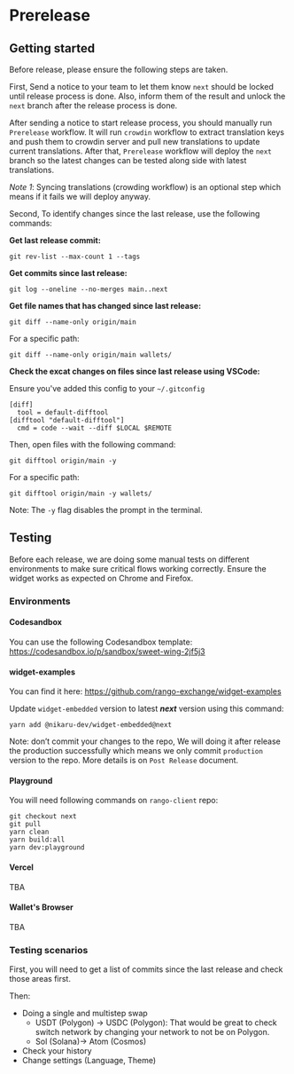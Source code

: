# Prerelease

## Getting started

Before release, please ensure the following steps are taken.

First, Send a notice to your team to let them know `next` should be locked until release process is done. Also, inform them of the result and unlock the `next` branch after the release process is done.

After sending a notice to start release process, you should manually run `Prerelease` workflow. It will run `crowdin` workflow to extract translation keys and push them to crowdin server and pull new translations to update current translations. After that, `Prerelease` workflow will deploy the `next` branch so the latest changes can be tested along side with latest translations.

_Note 1_: Syncing translations (crowding workflow) is an optional step which means if it fails we will deploy anyway.

Second, To identify changes since the last release, use the following commands:

**Get last release commit:**

```shell
git rev-list --max-count 1 --tags
```

**Get commits since last release:**

```shell
git log --oneline --no-merges main..next
```

**Get file names that has changed since last release:**

```shell
git diff --name-only origin/main
```

For a specific path:

```shell
git diff --name-only origin/main wallets/
```

**Check the excat changes on files since last release using VSCode:**

Ensure you've added this config to your `~/.gitconfig`

```shell
[diff]
  tool = default-difftool
[difftool "default-difftool"]
  cmd = code --wait --diff $LOCAL $REMOTE
```

Then, open files with the following command:

```shell
git difftool origin/main -y
```

For a specific path:

```shell
git difftool origin/main -y wallets/
```

Note: The `-y` flag disables the prompt in the terminal.

## Testing

Before each release, we are doing some manual tests on different environments to make sure critical flows working correctly. Ensure the widget works as expected on Chrome and Firefox.

### Environments

#### Codesandbox

You can use the following Codesandbox template:
https://codesandbox.io/p/sandbox/sweet-wing-2jf5j3

#### widget-examples

You can find it here:
https://github.com/rango-exchange/widget-examples

Update `widget-embedded` version to latest **_next_** version using this command:

```shell
yarn add @nikaru-dev/widget-embedded@next
```

Note: don’t commit your changes to the repo, We will doing it after release the production successfully which means we only commit `production` version to the repo. More details is on `Post Release` document.

#### Playground

You will need following commands on `rango-client` repo:

```shell
git checkout next
git pull
yarn clean
yarn build:all
yarn dev:playground
```

#### Vercel

TBA

#### Wallet's Browser

TBA

### Testing scenarios

First, you will need to get a list of commits since the last release and check those areas first.

Then:

- Doing a single and multistep swap
  - USDT (Polygon) -> USDC (Polygon): That would be great to check switch network by changing your network to not be on Polygon.
  - Sol (Solana)-> Atom (Cosmos)
- Check your history
- Change settings (Language, Theme)
